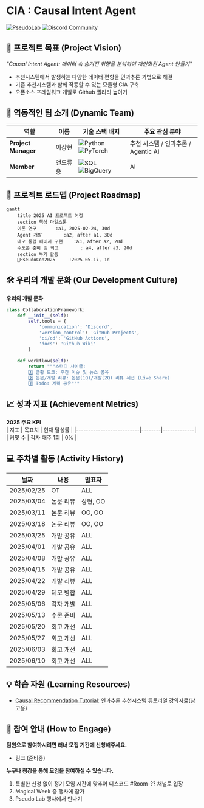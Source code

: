 # CIA : Causal Intent Agent

[![PseudoLab](https://img.shields.io/badge/PseudoLab-S10-3776AB)](https://pseudo-lab.com) [![Discord Community](https://img.shields.io/badge/Discord-BF40BF)](https://discord.gg/EPurkHVtp2)

## 🌟 프로젝트 목표 (Project Vision)
_"Causal Intent Agent: 데이터 속 숨겨진 취향을 분석하여 개인화된 Agent 만들기"_  
- 추천시스템에서 발생하는 다양한 데이터 편향을 인과추론 기법으로 해결
- 기존 추천시스템과 함께 작동할 수 있는 모듈형 CIA 구축
- 오픈소스 프레임워크 개발로 Github 퀄리티 높이기


## 🧑 역동적인 팀 소개 (Dynamic Team)

| 역할          | 이름 |  기술 스택 배지                                                                 | 주요 관심 분야                          |
|---------------|------|-----------------------------------------------------------------------|----------------------------------------|
| **Project Manager** | 이상현 | ![Python](https://img.shields.io/badge/Python-Expert-3776AB) ![PyTorch](https://img.shields.io/badge/PyTorch-EE4C2C) | 추천 시스템 / 인과추론 / Agentic AI             |
| **Member** | 앤드류 응 | ![SQL](https://img.shields.io/badge/SQL-Advanced-003B57) ![BigQuery](https://img.shields.io/badge/BigQuery-4285F4) | AI                  |


## 🚀 프로젝트 로드맵 (Project Roadmap)
```mermaid
gantt
    title 2025 AI 프로젝트 여정
    section 핵심 마일스톤
    이론 연구       :a1, 2025-02-24, 30d
    Agent 개발        :a2, after a1, 30d
    데모 통합 페이지 구현    :a3, after a2, 20d
    수도콘 준비 및 회고        : a4, after a3, 20d
    section 부가 활동
    PseudoCon2025     :2025-05-17, 1d
```


## 🛠️ 우리의 개발 문화 (Our Development Culture)
**우리의 개발 문화**  
```python
class CollaborationFramework:
    def __init__(self):
        self.tools = {
            'communication': 'Discord',
            'version_control': 'GitHub Projects',
            'ci/cd': 'GitHub Actions',
            'docs': 'Github Wiki'
        }
    
    def workflow(self):
        return """스터디 사이클:
        1️⃣ 근황 토크: 주간 이슈 및 뉴스 공유 
        2️⃣ 논문/개발 리뷰: 논문(1Q)/개발(2Q) 리뷰 세션 (Live Share)
        3️⃣ Todo: 계획 공유"""
```


## 📈 성과 지표 (Achievement Metrics)
**2025 주요 KPI**  
| 지표                     | 목표치 | 현재 달성률 |
|--------------------------|--------|-------------|
| 커밋 수                  | 각자 매주 1회  | 0%         |


## 💻 주차별 활동 (Activity History)

| 날짜 | 내용 | 발표자 | 
| -------- | -------- | ---- |
| 2025/02/25 |  OT      | ALL |
| 2025/03/04 |  논문 리뷰 | 상현, OO | 
| 2025/03/11 |  논문 리뷰 | OO, OO | 
| 2025/03/18 |  논문 리뷰 | OO, OO | 
| 2025/03/25 |  개발 공유 | ALL | 
| 2025/04/01 |  개발 공유 | ALL | 
| 2025/04/08 |  개발 공유 | ALL | 
| 2025/04/15 |  개발 공유 | ALL | 
| 2025/04/22 |  개발 리뷰 | ALL | 
| 2025/04/29 |  데모 병합 | ALL | 
| 2025/05/06 |  각자 개발 | ALL | 
| 2025/05/13 |  수콘 준비 | ALL | 
| 2025/05/20 |  회고 개선 | ALL |
| 2025/05/27 |  회고 개선 | ALL | 
| 2025/06/03 |  회고 개선 | ALL | 
| 2025/06/10 |  회고 개선 | ALL | 



## 💡 학습 자원 (Learning Resources)
- [Causal Recommendation Tutorial](https://causalrec.github.io/file/SIGIR23_new-causal%20recommendation_0723_all.pdf): 인과추론 추천시스템 튜토리얼 강의자료(참고용)


## 🌱 참여 안내 (How to Engage)
**팀원으로 참여하시려면 러너 모집 기간에 신청해주세요.**  
- 링크 (준비중)

**누구나 청강을 통해 모임을 참여하실 수 있습니다.**  
1. 특별한 신청 없이 정기 모임 시간에 맞추어 디스코드 #Room-?? 채널로 입장
2. Magical Week 중 행사에 참가
3. Pseudo Lab 행사에서 만나기
